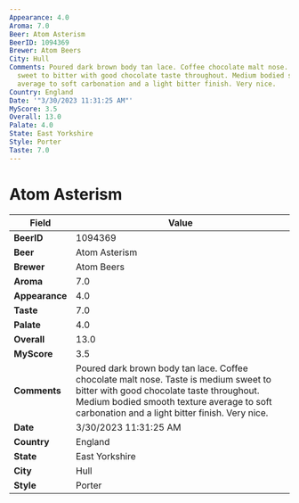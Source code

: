 ```yaml
---
Appearance: 4.0
Aroma: 7.0
Beer: Atom Asterism
BeerID: 1094369
Brewer: Atom Beers
City: Hull
Comments: Poured dark brown body tan lace. Coffee chocolate malt nose. Taste is medium
  sweet to bitter with good chocolate taste throughout. Medium bodied smooth texture
  average to soft carbonation and a light bitter finish. Very nice.
Country: England
Date: '"3/30/2023 11:31:25 AM"'
MyScore: 3.5
Overall: 13.0
Palate: 4.0
State: East Yorkshire
Style: Porter
Taste: 7.0
---
```


# Atom Asterism

| Field         | Value |
|---------------|-------|
| **BeerID** | 1094369 |
| **Beer** | Atom Asterism |
| **Brewer** | Atom Beers |
| **Aroma** | 7.0 |
| **Appearance** | 4.0 |
| **Taste** | 7.0 |
| **Palate** | 4.0 |
| **Overall** | 13.0 |
| **MyScore** | 3.5 |
| **Comments** | Poured dark brown body tan lace. Coffee chocolate malt nose. Taste is medium sweet to bitter with good chocolate taste throughout. Medium bodied smooth texture average to soft carbonation and a light bitter finish. Very nice. |
| **Date** | 3/30/2023 11:31:25 AM |
| **Country** | England |
| **State** | East Yorkshire |
| **City** | Hull |
| **Style** | Porter |
